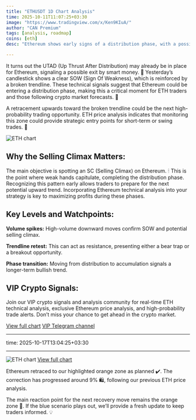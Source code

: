 ```yaml
---
title: "ETHUSDT 1D Chart Analysis"
time: 2025-10-11T11:07:25+03:30
image: "https://www.tradingview.com/x/Ken9KIuA/"
author: "CAN Premium"
tags: [analysis, roadmap]
coins: [eth]
desc: "Ethereum shows early signs of a distribution phase, with a possible trendline breakout creating a high-probability trading opportunity. Discover our expert ETH analysis and VIP insights before the next big move."

---
```


It turns out the UTAD (Up Thrust After Distribution) may already be in place for Ethereum, signaling a possible exit by smart money. 🔴 Yesterday’s candlestick shows a clear SOW (Sign Of Weakness), which is reinforced by a broken trendline. These technical signals suggest that Ethereum could be entering a distribution phase, making this a critical moment for ETH traders and those following crypto market forecasts. 🚨

A retracement upwards toward the broken trendline could be the next high-probability trading opportunity. ETH price analysis indicates that monitoring this zone could provide strategic entry points for short-term or swing trades. 📌

![ETH chart](https://www.tradingview.com/x/Ken9KIuA/)

## Why the Selling Climax Matters:

The main objective is spotting an SC (Selling Climax) on Ethereum. 🕯 This is the point where weak hands capitulate, completing the distribution phase. Recognizing this pattern early allows traders to prepare for the next potential upward trend. Incorporating Ethereum technical analysis into your strategy is key to maximizing profits during these phases.

## Key Levels and Watchpoints:

**Volume spikes:** High-volume downward moves confirm SOW and potential selling climax.

**Trendline retest:** This can act as resistance, presenting either a bear trap or a breakout opportunity.

**Phase transition:** Moving from distribution to accumulation signals a longer-term bullish trend.

## VIP Crypto Signals:
Join our VIP crypto signals and analysis community for real-time ETH technical analysis, exclusive Ethereum price analysis, and high-probability trade alerts. Don’t miss your chance to get ahead in the crypto market.

[View full chart](https://www.tradingview.com/x/Ken9KIuA/)
[VIP Telegram channel](https://t.me/+2znhsiCGpI81MzQ0)

---

time: 2025-10-17T13:04:25+03:30

---

![ETH chart](https://www.tradingview.com/x/U9KXq1T4/)
[View full chart](https://www.tradingview.com/x/U9KXq1T4/)

Ethereum retraced to our highlighted orange zone as planned ✔️. The correction has progressed around 9% 🛍, following our previous ETH price analysis.

The main reaction point for the next recovery move remains the orange zone 📌. If the blue scenario plays out, we’ll provide a fresh update to keep traders informed. 💡
